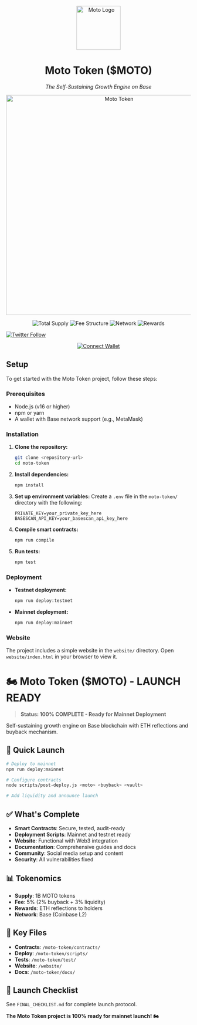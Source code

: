 <p align="center">
  <img src="https://qgmvsvq5fn67imzt.public.blob.vercel-storage.com/logo-bulat/%24moto.png" alt="Moto Logo" width="120"/>
</p>

<h1 align="center">Moto Token ($MOTO)</h1>
<p align="center"><em>The Self-Sustaining Growth Engine on Base</em></p>

<p align="center">
  <img src="https://qgmvsvq5fn67imzt.public.blob.vercel-storage.com/moto-token.png" alt="Moto Token" width="600"/>
</p>

<p align="center">
  <img src="https://img.shields.io/badge/Total%20Supply-1B%20MOTO-blue" alt="Total Supply"/>
  <img src="https://img.shields.io/badge/Fee%20Structure-5%25%20%282%25%20Buyback%20%2B%203%25%20Liquidity%29-orange" alt="Fee Structure"/>
  <img src="https://img.shields.io/badge/Network-Base-blueviolet" alt="Network"/>
  <img src="https://img.shields.io/badge/Rewards-ETH%20Reflections-yellow" alt="Rewards"/>
</p>

[![Twitter Follow](https://img.shields.io/twitter/follow/MatMotoFix_Pro?style=social)](https://twitter.com/MatMotoFix_Pro)
<p align="center">
  <a href="#"><img src="https://img.shields.io/badge/Connect-MetaMask-blue" alt="Connect Wallet"/></a>
</p>

## Setup

To get started with the Moto Token project, follow these steps:

### Prerequisites
- Node.js (v16 or higher)
- npm or yarn
- A wallet with Base network support (e.g., MetaMask)

### Installation

1. **Clone the repository:**
   ```bash
   git clone <repository-url>
   cd moto-token
   ```

2. **Install dependencies:**
   ```bash
   npm install
   ```

3. **Set up environment variables:**
   Create a `.env` file in the `moto-token/` directory with the following:
   ```env
   PRIVATE_KEY=your_private_key_here
   BASESCAN_API_KEY=your_basescan_api_key_here
   ```

4. **Compile smart contracts:**
   ```bash
   npm run compile
   ```

5. **Run tests:**
   ```bash
   npm test
   ```

### Deployment

- **Testnet deployment:**
  ```bash
  npm run deploy:testnet
  ```

- **Mainnet deployment:**
  ```bash
  npm run deploy:mainnet
  ```

### Website

The project includes a simple website in the `website/` directory. Open `website/index.html` in your browser to view it.

# 🏍️ Moto Token ($MOTO) - LAUNCH READY

> **Status: 100% COMPLETE - Ready for Mainnet Deployment**

Self-sustaining growth engine on Base blockchain with ETH reflections and buyback mechanism.

## 🚀 Quick Launch

```bash
# Deploy to mainnet
npm run deploy:mainnet

# Configure contracts  
node scripts/post-deploy.js <moto> <buyback> <vault>

# Add liquidity and announce launch
```

## ✅ What's Complete

- **Smart Contracts**: Secure, tested, audit-ready
- **Deployment Scripts**: Mainnet and testnet ready
- **Website**: Functional with Web3 integration
- **Documentation**: Comprehensive guides and docs
- **Community**: Social media setup and content
- **Security**: All vulnerabilities fixed

## 📊 Tokenomics

- **Supply**: 1B MOTO tokens
- **Fee**: 5% (2% buyback + 3% liquidity)
- **Rewards**: ETH reflections to holders
- **Network**: Base (Coinbase L2)

## 🔗 Key Files

- **Contracts**: `/moto-token/contracts/`
- **Deploy**: `/moto-token/scripts/`
- **Tests**: `/moto-token/test/`
- **Website**: `/website/`
- **Docs**: `/moto-token/docs/`

## 🎯 Launch Checklist

See `FINAL_CHECKLIST.md` for complete launch protocol.

**The Moto Token project is 100% ready for mainnet launch! 🏍️**